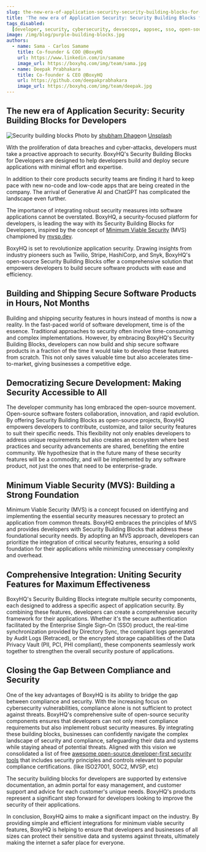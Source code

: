 ```yaml
---
slug: the-new-era-of-application-security-security-building-blocks-for-developers
title: 'The new era of Application Security: Security Building Blocks for Developers'
tags_disabled:
  [developer, security, cybersecurity, devsecops, appsec, sso, open-source]
image: /img/blog/purple-building-blocks.jpg
authors:
  - name: Sama - Carlos Samame
    title: Co-founder & COO @BoxyHQ
    url: https://www.linkedin.com/in/samame
    image_url: https://boxyhq.com/img/team/sama.jpg
  - name: Deepak Prabhakara
    title: Co-founder & CEO @BoxyHQ
    url: https://github.com/deepakprabhakara
    image_url: https://boxyhq.com/img/team/deepak.jpg
---
```


## The new era of Application Security: Security Building Blocks for Developers

![Security building blocks](/img/blog/purple-building-blocks.jpg)
Photo by [shubham Dhage](https://unsplash.com/@theshubhamdhage?utm_source=unsplash&utm_medium=referral&utm_content=creditCopyText)on [Unsplash](https://unsplash.com/photos/UxDU0Gg5pqQ?utm_source=unsplash&utm_medium=referral&utm_content=creditCopyText)

With the proliferation of data breaches and cyber-attacks, developers must take a proactive approach to security. BoxyHQ's Security Building Blocks for Developers are designed to help developers build and deploy secure applications with minimal effort and expertise.

In addition to their core products security teams are finding it hard to keep pace with new no-code and low-code apps that are being created in the company. The arrival of Generative AI and ChatGPT has complicated the landscape even further.

The importance of integrating robust security measures into software applications cannot be overstated. BoxyHQ, a security-focused platform for developers, is leading the way with its Security Building Blocks for Developers, inspired by the concept of [Minimum Viable Security](https://mvsp.dev/mvsp.en/) (MVS) championed by [mvsp.dev](https://mvsp.dev).

BoxyHQ is set to revolutionize application security. Drawing insights from industry pioneers such as Twilio, Stripe, HashiCorp, and Snyk, BoxyHQ's open-source Security Building Blocks offer a comprehensive solution that empowers developers to build secure software products with ease and efficiency.

## Building and Shipping Secure Software Products in Hours, Not Months

Building and shipping security features in hours instead of months is now a reality. In the fast-paced world of software development, time is of the essence. Traditional approaches to security often involve time-consuming and complex implementations. However, by embracing BoxyHQ's Security Building Blocks, developers can now build and ship secure software products in a fraction of the time it would take to develop these features from scratch. This not only saves valuable time but also accelerates time-to-market, giving businesses a competitive edge.

## Democratizing Secure Development: Making Security Accessible to All

The developer community has long embraced the open-source movement. Open-source software fosters collaboration, innovation, and rapid evolution. By offering Security Building Blocks as open-source projects, BoxyHQ empowers developers to contribute, customize, and tailor security features to suit their specific needs. This flexibility not only enables developers to address unique requirements but also creates an ecosystem where best practices and security advancements are shared, benefiting the entire community. We hypothesize that in the future many of these security features will be a commodity, and will be implemented by any software product, not just the ones that need to be enterprise-grade.

## Minimum Viable Security (MVS): Building a Strong Foundation

Minimum Viable Security (MVS) is a concept focused on identifying and implementing the essential security measures necessary to protect an application from common threats. BoxyHQ embraces the principles of MVS and provides developers with Security Building Blocks that address these foundational security needs. By adopting an MVS approach, developers can prioritize the integration of critical security features, ensuring a solid foundation for their applications while minimizing unnecessary complexity and overhead.

## Comprehensive Integration: Uniting Security Features for Maximum Effectiveness

BoxyHQ's Security Building Blocks integrate multiple security components, each designed to address a specific aspect of application security. By combining these features, developers can create a comprehensive security framework for their applications. Whether it's the secure authentication facilitated by the Enterprise Single Sign-On (SSO) product, the real-time synchronization provided by Directory Sync, the compliant logs generated by Audit Logs (Retraced), or the encrypted storage capabilities of the Data Privacy Vault (PII, PCI, PHI compliant), these components seamlessly work together to strengthen the overall security posture of applications.

## Closing the Gap Between Compliance and Security

One of the key advantages of BoxyHQ is its ability to bridge the gap between compliance and security. With the increasing focus on cybersecurity vulnerabilities, compliance alone is not sufficient to protect against threats. BoxyHQ's comprehensive suite of open-source security components ensures that developers can not only meet compliance requirements but also implement robust security measures. By integrating these building blocks, businesses can confidently navigate the complex landscape of security and compliance, safeguarding their data and systems while staying ahead of potential threats. Aligned with this vision we consolidated a list of free [awesome open-source developer-first security tools](https://github.com/boxyhq/awesome-oss-devsec) that includes security principles and controls relevant to popular compliance certifications. (like ISO27001, SOC2, MVSP, etc)

The security building blocks for developers are supported by extensive documentation, an admin portal for easy management, and customer support and advice for each customer's unique needs. BoxyHQ's products represent a significant step forward for developers looking to improve the security of their applications.

In conclusion, BoxyHQ aims to make a significant impact on the industry. By providing simple and efficient integrations for minimum viable security features, BoxyHQ is helping to ensure that developers and businesses of all sizes can protect their sensitive data and systems against threats, ultimately making the internet a safer place for everyone.
